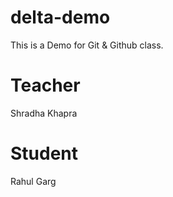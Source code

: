 # delta-demo
This is a Demo for Git &amp; Github class.

# Teacher
Shradha Khapra 

# Student 
Rahul Garg